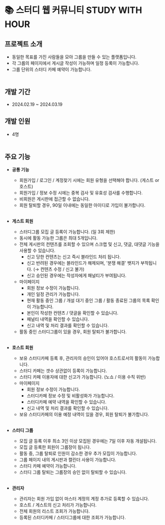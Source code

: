 # 📚 스터디 웹 커뮤니티 STUDY WITH HOUR

## 프로젝트 소개
- 동일한 목표를 가진 사람들을 모아 그룹을 만들 수 있는 플랫폼입니다.<br>
- 각 그룹의 페이지에서 게시글 작성이 가능하며 일정 등록이 가능합니다.<br>
- 그룹 단위의 스터디 카페 예약이 가능합니다.<br><br>

## 개발 기간
- 2024.02.19 ~ 2024.03.19<br>

## 개발 인원
- 4명<br><br>

## 주요 기능
- **공통 기능**
  - 회원가입 / 로그인 / 계정찾기 시에는 회원 유형을 선택해야 합니다. (게스트 or 호스트)<br>
  - 회원가입 / 정보 수정 시에는 중복 검사 및 유효성 검사를 수행합니다. <br>
  - 비회원은 게시판에 접근할 수 없습니다. <br>
  - 회원 탈퇴할 경우, 90일 이내에는 동일한 아이디로 가입이 불가합니다. <br><br>
    
- **게스트 회원**
  - 스터디그룹 모집 글 등록이 가능합니다. (일 3회 제한)<br>
  - 동시에 활동 가능한 그룹은 최대 5개입니다.<br>
  - 전체 게시판의 컨텐츠를 조회할 수 있으며 스크랩 및 신고, 댓글, 대댓글 기능을 사용할 수 있습니다.<br>
    - 신고 당한 컨텐츠는 신고 즉시 블라인드 처리 됩니다.<br>
    - 신고 반려된 경우에는 블라인드가 해제되며, '분쟁 해결' 뱃지가 부착됩니다. (→ 컨텐츠 수정 / 신고 불가)<br>
    - 신고 승인된 경우에는 작성자에게 패널티가 부여됩니다.<br>
  - 마이페이지<br>
    - 회원 정보 수정이 가능합니다.<br>
    - 개인 일정 관리가 가능합니다.<br>
    - 현재 활동 중인 그룹 / 개설 대기 중인 그룹 / 활동 종료된 그룹의 목록 확인이 가능합니다. <br>
    - 본인이 작성한 컨텐츠 / 댓글을 확인할 수 있습니다. <br>
    - 패널티 내역을 확인할 수 있습니다. <br>
    - 신고 내역 및 처리 결과를 확인할 수 있습니다. <br>
  - 활동 중인 스터디그룹이 있을 경우, 회원 탈퇴가 불가합니다. <br><br>

- **호스트 회원**
  - 보유 스터디카페 등록 후, 관리자의 승인이 있어야 호스트로서의 활동이 가능합니다. <br>
  - 스터디 카페는 갯수 상관없이 등록이 가능합니다. <br>
  - 스터디 카페 이용자에 대한 신고가 가능합니다. (노쇼 / 이용 수칙 위반) <br>
  - 마이페이지<br>
    - 회원 정보 수정이 가능합니다. <br>
    - 스터디카페 정보 수정 및 비활성화가 가능합니다. <br>
    - 스터디카페 예약 내역을 확인할 수 있습니다. <br>
    - 신고 내역 및 처리 결과를 확인할 수 있습니다. <br>
  - 보유 스터디카페의 이용 예정 내역이 있을 경우, 회원 탈퇴가 불가합니다. <br><br>

- **스터디 그룹**
  - 모집 글 등록 이후 최소 3인 이상 모집된 경우에는 7일 이후 자동 개설됩니다.<br>
  - 모집 글 등록한 회원이 그룹장이 됩니다.<br>
  - 활동 중, 그룹 탈퇴로 인원이 감소한 경우 추가 모집이 가능합니다.<br>
  - 그룹 페이지 내의 게시판과 캘린더 사용이 가능합니다.<br>
  - 스터디 카페 예약이 가능합니다.<br>
  - 스터디 그룹 탈퇴는 그룹장의 승인 없이 탈퇴할 수 있습니다.<br><br>
   
- **관리자**
  - 관리자는 회원 가입 없이 마스터 계정의 계정 추가로 등록할 수 있습니다.<br>
  - 호스트 / 게스트의 신고 처리가 가능합니다.<br>
  - 전체 회원의 리스트 조회가 가능합니다.<br>
  - 등록된 스터디카페 / 스터디그룹에 대한 조회가 가능합니다.<br><br>



